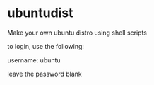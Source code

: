 # ubuntudist
Make your own ubuntu distro using shell scripts

to login, use the following:

username: ubuntu

leave the password blank
